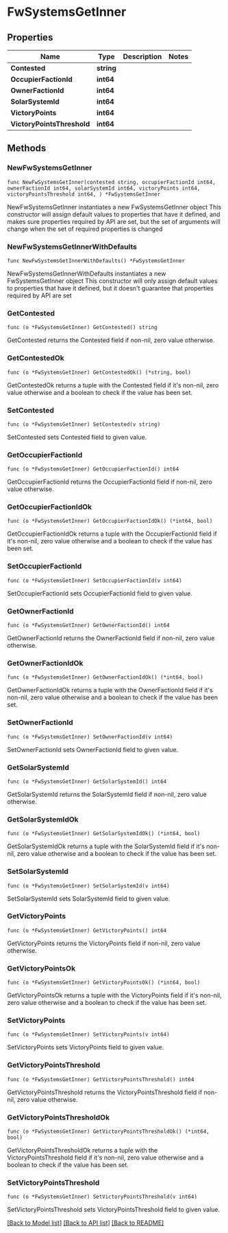 # FwSystemsGetInner

## Properties

Name | Type | Description | Notes
------------ | ------------- | ------------- | -------------
**Contested** | **string** |  | 
**OccupierFactionId** | **int64** |  | 
**OwnerFactionId** | **int64** |  | 
**SolarSystemId** | **int64** |  | 
**VictoryPoints** | **int64** |  | 
**VictoryPointsThreshold** | **int64** |  | 

## Methods

### NewFwSystemsGetInner

`func NewFwSystemsGetInner(contested string, occupierFactionId int64, ownerFactionId int64, solarSystemId int64, victoryPoints int64, victoryPointsThreshold int64, ) *FwSystemsGetInner`

NewFwSystemsGetInner instantiates a new FwSystemsGetInner object
This constructor will assign default values to properties that have it defined,
and makes sure properties required by API are set, but the set of arguments
will change when the set of required properties is changed

### NewFwSystemsGetInnerWithDefaults

`func NewFwSystemsGetInnerWithDefaults() *FwSystemsGetInner`

NewFwSystemsGetInnerWithDefaults instantiates a new FwSystemsGetInner object
This constructor will only assign default values to properties that have it defined,
but it doesn't guarantee that properties required by API are set

### GetContested

`func (o *FwSystemsGetInner) GetContested() string`

GetContested returns the Contested field if non-nil, zero value otherwise.

### GetContestedOk

`func (o *FwSystemsGetInner) GetContestedOk() (*string, bool)`

GetContestedOk returns a tuple with the Contested field if it's non-nil, zero value otherwise
and a boolean to check if the value has been set.

### SetContested

`func (o *FwSystemsGetInner) SetContested(v string)`

SetContested sets Contested field to given value.


### GetOccupierFactionId

`func (o *FwSystemsGetInner) GetOccupierFactionId() int64`

GetOccupierFactionId returns the OccupierFactionId field if non-nil, zero value otherwise.

### GetOccupierFactionIdOk

`func (o *FwSystemsGetInner) GetOccupierFactionIdOk() (*int64, bool)`

GetOccupierFactionIdOk returns a tuple with the OccupierFactionId field if it's non-nil, zero value otherwise
and a boolean to check if the value has been set.

### SetOccupierFactionId

`func (o *FwSystemsGetInner) SetOccupierFactionId(v int64)`

SetOccupierFactionId sets OccupierFactionId field to given value.


### GetOwnerFactionId

`func (o *FwSystemsGetInner) GetOwnerFactionId() int64`

GetOwnerFactionId returns the OwnerFactionId field if non-nil, zero value otherwise.

### GetOwnerFactionIdOk

`func (o *FwSystemsGetInner) GetOwnerFactionIdOk() (*int64, bool)`

GetOwnerFactionIdOk returns a tuple with the OwnerFactionId field if it's non-nil, zero value otherwise
and a boolean to check if the value has been set.

### SetOwnerFactionId

`func (o *FwSystemsGetInner) SetOwnerFactionId(v int64)`

SetOwnerFactionId sets OwnerFactionId field to given value.


### GetSolarSystemId

`func (o *FwSystemsGetInner) GetSolarSystemId() int64`

GetSolarSystemId returns the SolarSystemId field if non-nil, zero value otherwise.

### GetSolarSystemIdOk

`func (o *FwSystemsGetInner) GetSolarSystemIdOk() (*int64, bool)`

GetSolarSystemIdOk returns a tuple with the SolarSystemId field if it's non-nil, zero value otherwise
and a boolean to check if the value has been set.

### SetSolarSystemId

`func (o *FwSystemsGetInner) SetSolarSystemId(v int64)`

SetSolarSystemId sets SolarSystemId field to given value.


### GetVictoryPoints

`func (o *FwSystemsGetInner) GetVictoryPoints() int64`

GetVictoryPoints returns the VictoryPoints field if non-nil, zero value otherwise.

### GetVictoryPointsOk

`func (o *FwSystemsGetInner) GetVictoryPointsOk() (*int64, bool)`

GetVictoryPointsOk returns a tuple with the VictoryPoints field if it's non-nil, zero value otherwise
and a boolean to check if the value has been set.

### SetVictoryPoints

`func (o *FwSystemsGetInner) SetVictoryPoints(v int64)`

SetVictoryPoints sets VictoryPoints field to given value.


### GetVictoryPointsThreshold

`func (o *FwSystemsGetInner) GetVictoryPointsThreshold() int64`

GetVictoryPointsThreshold returns the VictoryPointsThreshold field if non-nil, zero value otherwise.

### GetVictoryPointsThresholdOk

`func (o *FwSystemsGetInner) GetVictoryPointsThresholdOk() (*int64, bool)`

GetVictoryPointsThresholdOk returns a tuple with the VictoryPointsThreshold field if it's non-nil, zero value otherwise
and a boolean to check if the value has been set.

### SetVictoryPointsThreshold

`func (o *FwSystemsGetInner) SetVictoryPointsThreshold(v int64)`

SetVictoryPointsThreshold sets VictoryPointsThreshold field to given value.



[[Back to Model list]](../README.md#documentation-for-models) [[Back to API list]](../README.md#documentation-for-api-endpoints) [[Back to README]](../README.md)


